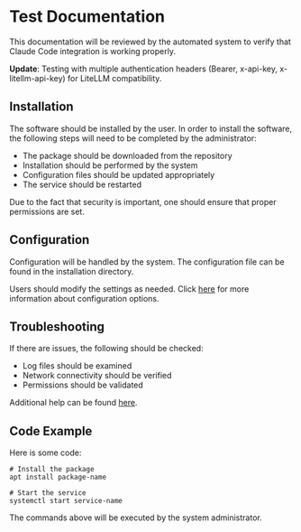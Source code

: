 # Test Documentation

This documentation will be reviewed by the automated system to verify that Claude Code integration is working properly.

**Update**: Testing with multiple authentication headers (Bearer, x-api-key, x-litellm-api-key) for LiteLLM compatibility.

## Installation

The software should be installed by the user. In order to install the software, the following steps will need to be completed by the administrator:

- The package should be downloaded from the repository
- Installation should be performed by the system
- Configuration files should be updated appropriately  
- The service should be restarted

Due to the fact that security is important, one should ensure that proper permissions are set.

## Configuration

Configuration will be handled by the system. The configuration file can be found in the installation directory.

Users should modify the settings as needed. Click [here](https://example.com) for more information about configuration options.

## Troubleshooting

If there are issues, the following should be checked:

- Log files should be examined
- Network connectivity should be verified
- Permissions should be validated

Additional help can be found [here](https://example.com/help).

## Code Example

Here is some code:

```
# Install the package
apt install package-name

# Start the service  
systemctl start service-name
```

The commands above will be executed by the system administrator.